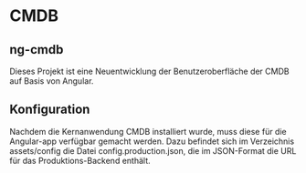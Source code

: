 # CMDB

## ng-cmdb

Dieses Projekt ist eine Neuentwicklung der Benutzeroberfl&auml;che der CMDB auf Basis von Angular.

## Konfiguration

Nachdem die Kernanwendung CMDB installiert wurde, muss diese f&uuml;r die Angular-app verf&uuml;gbar gemacht werden. Dazu befindet sich im Verzeichnis assets/config die Datei config.production.json, die im JSON-Format die URL f&uuml;r das Produktions-Backend enth&auml;lt.